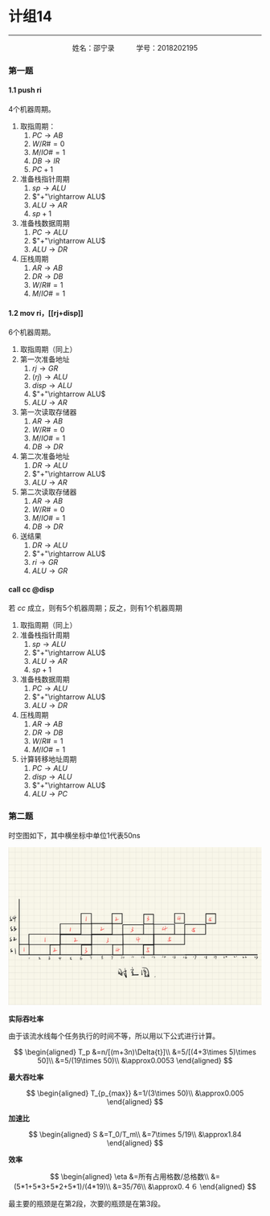 # 计组14

***

<center>姓名：邵宁录&nbsp&nbsp&nbsp&nbsp&nbsp&nbsp&nbsp&nbsp&nbsp&nbsp&nbsp学号：2018202195</center>

### 第一题

#### 1.1 push ri

4个机器周期。
1. 取指周期：
   1. $PC\rightarrow AB$
   2. $W/R\#=0$
   3. $M/IO\#=1$
   4. $DB\rightarrow IR$
   5. $PC+1$
2. 准备栈指针周期
   1. $sp\rightarrow ALU$
   2. $"+"\rightarrow ALU$
   3. $ALU\rightarrow AR$
   4. $sp+1$ 
3. 准备栈数据周期
   1. $PC\rightarrow ALU$
   2. $"+"\rightarrow ALU$
   3. $ALU\rightarrow DR$
4. 压栈周期
   1. $AR\rightarrow AB$
   2. $DR\rightarrow DB$
   3. $W/R\#=1$
   4. $M/IO\#=1$

#### 1.2 mov ri，\[[rj+disp]]

6个机器周期。
1. 取指周期（同上）
2. 第一次准备地址
   1. $rj\rightarrow GR$
   2. $(rj)\rightarrow ALU$
   3. $disp\rightarrow ALU$
   4. $"+"\rightarrow ALU$
   5. $ALU\rightarrow AR$
3. 第一次读取存储器
   1. $AR\rightarrow AB$
   2. $W/R\#=0$
   3. $M/IO\#=1$
   4. $DB\rightarrow DR$
4. 第二次准备地址
   1. $DR\rightarrow ALU$
   2. $"+"\rightarrow ALU$
   3. $ALU\rightarrow AR$
5. 第二次读取存储器
   1. $AR\rightarrow AB$
   2. $W/R\#=0$
   3. $M/IO\#=1$
   4. $DB\rightarrow DR$
6. 送结果
   1. $DR\rightarrow ALU$
   2. $"+"\rightarrow ALU$
   3. $ri\rightarrow GR$
   4. $ALU\rightarrow GR$

#### call cc @disp

若 $cc$ 成立，则有5个机器周期；反之，则有1个机器周期
1. 取指周期（同上）
2. 准备栈指针周期
   1. $sp\rightarrow ALU$
   2. $"+"\rightarrow ALU$
   3. $ALU\rightarrow AR$
   4. $sp+1$
3. 准备栈数据周期
   1. $PC\rightarrow ALU$
   2. $"+"\rightarrow ALU$
   3. $ALU\rightarrow DR$
4. 压栈周期
   1. $AR\rightarrow AB$
   2. $DR\rightarrow DB$
   3. $W/R\#=1$
   4. $M/IO\#=1$
5. 计算转移地址周期
   1. $PC\rightarrow ALU$
   2. $disp\rightarrow ALU$
   3. $"+"\rightarrow ALU$
   4. $ALU\rightarrow PC$

### 第二题

时空图如下，其中横坐标中单位1代表50ns

<img src="./pic/时空图.jpg">

**实际吞吐率**

由于该流水线每个任务执行的时间不等，所以用以下公式进行计算。

$$
\begin{aligned}
    T_p
    &=n/[(m+3n)\Delta{t}]\\
    &=5/[(4+3\times 5)\times 50]\\
    &=5/(19\times 50)\\
    &\approx0.0053
\end{aligned}
$$

**最大吞吐率**

$$
\begin{aligned}
    T_{p_{max}}
    &=1/(3\times 50)\\
    &\approx0.005
\end{aligned}
$$

**加速比**

$$
\begin{aligned}
    S
    &=T_0/T_m\\
    &=7\times 5/19\\
    &\approx1.84
\end{aligned}
$$

**效率**

$$
\begin{aligned}
    \eta
    &=所有占用格数/总格数\\
    &=(5*1+5*3+5*2+5*1)/(4*19)\\
    &=35/76\\
    &\approx0.４６
\end{aligned}
$$


最主要的瓶颈是在第2段，次要的瓶颈是在第3段。